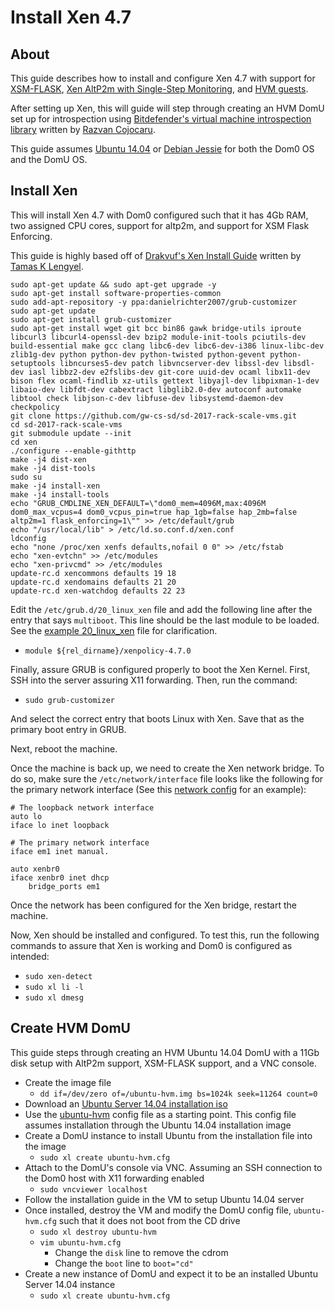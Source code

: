 Install Xen 4.7
==

About
--

This guide describes how to install and configure Xen 4.7 with support
for [XSM-FLASK][xsm], [Xen AltP2m with Single-Step Monitoring][altp2m], and [HVM guests][hvm].

After setting up Xen, this will guide will step through creating an HVM
DomU set up for introspection using [Bitdefender's virtual machine
introspection library][libbdvmi] written by [Razvan
Cojocaru][rcojocaru].

This guide assumes [Ubuntu 14.04][ubuntu] or [Debian Jessie][debian] for both the Dom0 OS
and the DomU OS.

Install Xen
--
This will install Xen 4.7 with Dom0 configured such that it has 4Gb RAM,
two assigned CPU cores, support for altp2m, and support for XSM Flask
Enforcing.

This guide is highly based off of [Drakvuf's Xen Install Guide][drakvuf]
written by [Tamas K Lengyel][tklengyel].

```
sudo apt-get update && sudo apt-get upgrade -y
sudo apt-get install software-properties-common
sudo add-apt-repository -y ppa:danielrichter2007/grub-customizer
sudo apt-get update
sudo apt-get install grub-customizer
sudo apt-get install wget git bcc bin86 gawk bridge-utils iproute libcurl3 libcurl4-openssl-dev bzip2 module-init-tools pciutils-dev build-essential make gcc clang libc6-dev libc6-dev-i386 linux-libc-dev zlib1g-dev python python-dev python-twisted python-gevent python-setuptools libncurses5-dev patch libvncserver-dev libssl-dev libsdl-dev iasl libbz2-dev e2fslibs-dev git-core uuid-dev ocaml libx11-dev bison flex ocaml-findlib xz-utils gettext libyajl-dev libpixman-1-dev libaio-dev libfdt-dev cabextract libglib2.0-dev autoconf automake libtool check libjson-c-dev libfuse-dev libsystemd-daemon-dev checkpolicy
git clone https://github.com/gw-cs-sd/sd-2017-rack-scale-vms.git
cd sd-2017-rack-scale-vms
git submodule update --init
cd xen
./configure --enable-githttp
make -j4 dist-xen
make -j4 dist-tools
sudo su
make -j4 install-xen
make -j4 install-tools
echo "GRUB_CMDLINE_XEN_DEFAULT=\"dom0_mem=4096M,max:4096M dom0_max_vcpus=4 dom0_vcpus_pin=true hap_1gb=false hap_2mb=false altp2m=1 flask_enforcing=1\"" >> /etc/default/grub
echo "/usr/local/lib" > /etc/ld.so.conf.d/xen.conf
ldconfig
echo "none /proc/xen xenfs defaults,nofail 0 0" >> /etc/fstab
echo "xen-evtchn" >> /etc/modules
echo "xen-privcmd" >> /etc/modules
update-rc.d xencommons defaults 19 18
update-rc.d xendomains defaults 21 20
update-rc.d xen-watchdog defaults 22 23
```

Edit the `/etc/grub.d/20_linux_xen` file and add the following line
after the entry that says `multiboot`.  This line should be the last
module to be loaded.  See the [example 20_linux_xen][20_linux_xen] file
for clarification.
  - `module ${rel_dirname}/xenpolicy-4.7.0`

Finally, assure GRUB is configured properly to boot the Xen Kernel.
First, SSH into the server assuring X11 forwarding.  Then, run the
command:
  - `sudo grub-customizer`

And select the correct entry that boots Linux with Xen.  Save that as
the primary boot entry in GRUB.

Next, reboot the machine.

Once the machine is back up, we need to create the Xen network bridge.  To do so, make sure the `/etc/network/interface` file looks like the following for the primary network interface (See this [network config][netiface] for an example):

```
# The loopback network interface
auto lo
iface lo inet loopback

# The primary network interface
iface em1 inet manual.

auto xenbr0
iface xenbr0 inet dhcp
    bridge_ports em1
```

Once the network has been configured for the Xen bridge, restart the machine.

Now, Xen should be installed and configured.  To test this, run the
following commands to assure that Xen is working and Dom0 is configured
as intended:
  - `sudo xen-detect`
  - `sudo xl li -l`
  - `sudo xl dmesg`

Create HVM DomU
--

This guide steps through creating an HVM Ubuntu 14.04 DomU with a 11Gb disk setup with AltP2m support, XSM-FLASK support, and a VNC console.

  - Create the image file
    + `dd if=/dev/zero of=/ubuntu-hvm.img bs=1024k seek=11264 count=0`
  - Download an [Ubuntu Server 14.04 installation iso][ubuntu-iso]
  - Use the [ubuntu-hvm][domu] config file as a starting point.  This config file assumes installation through the Ubuntu 14.04 installation image
  - Create a DomU instance to install Ubuntu from the installation file into the image
    + `sudo xl create ubuntu-hvm.cfg`
  - Attach to the DomU's console via VNC.  Assuming an SSH connection to the Dom0 host with X11 forwarding enabled
    + `sudo vncviewer localhost`
  - Follow the installation guide in the VM to setup Ubuntu 14.04 server
  - Once installed, destroy the VM and modify the DomU config file, `ubuntu-hvm.cfg` such that it does not boot from the CD drive
    + `sudo xl destroy ubuntu-hvm`
    + `vim ubuntu-hvm.cfg`
      - Change the `disk` line to remove the cdrom
      - Change the `boot` line to `boot="cd"`
  - Create a new instance of DomU and expect it to be an installed Ubuntu Server 14.04 instance
    + `sudo xl create ubuntu-hvm.cfg`

[xsm]: https://wiki.xenproject.org/wiki/Xen_Security_Modules_:_XSM-FLASK#Enabling_XSM_in_Xen
[altp2m]: https://blog.xenproject.org/2016/04/13/stealthy-monitoring-with-xen-altp2m/
[hvm]: https://wiki.xen.org/wiki/Xen_Project_Software_Overview#HVM
[libbdvmi]: https://blog.xenproject.org/author/rc/
[rcojocaru]: https://github.com/razvan-cojocaru
[ubuntu]: https://wiki.ubuntu.com/TrustyTahr/ReleaseNotes
[debian]: https://www.debian.org/releases/jessie/
[drakvuf]: https://drakvuf.com/
[tklengyel]: https://tklengyel.com/
[20_linux_xen]: configs/20_linux_xen
[ubuntu-iso]: http://releases.ubuntu.com/14.04/ubuntu-14.04.5-server-amd64.iso
[domu]: configs/ubuntu-hvm.cfg
[netiface]: configs/interfaces
